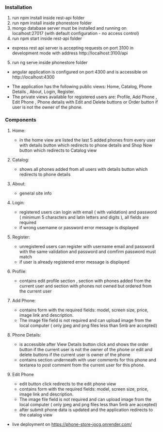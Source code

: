 ### Installation

1. run npm install inside rest-api folder
2. run npm install inside phonestore folder
3. mongo database server must be installed and running on localhost:27017 (with default configuration - no access control)
4. run npm start inside rest-api folder
 - express rest api server is accepting requests on port 3100 in development mode with address http://localhost:3100/api
5. run ng serve inside phonestore folder
 - angular application is configured on port 4300 and is accessible on http://localhost:4300

* The application has the following public views: Home, Catalog, Phone  Details , About, Login, Register.
* The private views available for registered users are: Profile, Add Phone , Edit Phone , Phone details  with Edit and Delete buttons or Order button if user is
not the owner of the phone.

### Components
1. Home: 
    - in the home view are listed the last 5 added phones from every user with details button
    which redirects to phone details and Shop Now button which redirects to Catalog view

2. Catalog:
    - shows all phones added from all users with details button which redirects to phone details

3. About: 
    - general site info

4. Login:
    - registered users can login with email ( with validation) and password 
    ( minimum 5 characters and latin letters and digits ), all fields are required
    - if wrong username or password error message is displayed

5. Register:
    - unregistered users can register with username email and password with the same 
    validation and password and comfirm password must match
    - if user is already registered error message is displayed

6. Profile:
    - contains edit profile section , section with phones added from the current user
    and section with phones not owned but ordered from the current user

7. Add Phone:
    - contains form with the required fields: model, screen size, price, image link
    and description. 
    - The image file field is not required and can upload image 
    from the local computer ( only jpeg and png files less than 5mb are accepted)

8. Phone Details:
    - is accessible after View Details button click and shows the order button if
    the current user is not the owner of the phone or edit and delete buttons if the
    current user is owner of the phone
    - contains section underneath with user comments for this phone and textarea to post comment from the current user for this phone.
9. Edit Phone
    - edit button click redirects to the edit phone view
    - contains form with the required fields: model, screen size, price, image link
    and description. 
    - The image file field is not required and can upload image 
    from the local computer ( only jpeg and png files less than 5mb are accepted)
    - after submit phone data is updated and the application redirects to the catalog view

* live deployment on https://phone-store-jocg.onrender.com/                   
